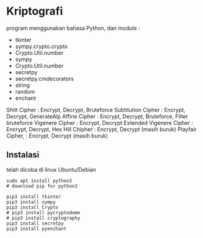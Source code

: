# Kriptografi

program menggunakan bahasa Python, dan module :
- tkinter
- sympy.crypto.crypto
- Crypto.Util.number
- sympy
- Crypto.Util.number
- secretpy
- secretpy.cmdecorators
- string
- random
- enchant

Shitt Cipher				: Encrypt, Decrypt, Bruteforce
Subtitution Cipher	: Encrypt, Decrypt, GenerateAlp
Affine Cipher				: Encrypt, Decrypt, Bruteforce, Filter bruteforce
Vigenere Cipher			: Encrypt, Decrypt
Extended Vigenere Cipher 	: Encrypt, Decrypt, Hex
Hill Chipher				: Encrypt, Decrypt (masih buruk)
Playfair Cipher, 		: Encrypt, Decrypt (masih buruk)

## Instalasi
telah dicoba di linux Ubuntu/Debian
```
sudo apt install python3
# download pip for python3

pip3 install tkinter
pip3 install sympy
pip3 install Crypto
# pip3 install pycryptodome
# pip3 install cryptography
pip3 install secretpy
pip3 install pyenchant
```

